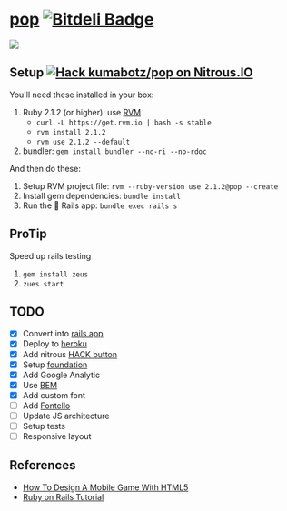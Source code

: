 # [pop](http://playpop.herokuapp.com/) [![Bitdeli Badge](https://d2weczhvl823v0.cloudfront.net/kumabotz/pop/trend.png)](https://bitdeli.com/free "Bitdeli Badge")

![](https://raw.github.com/kumabotz/pop/master/app/assets/images/yo.png)

## Setup [![Hack kumabotz/pop on Nitrous.IO](https://d3o0mnbgv6k92a.cloudfront.net/assets/hack-s-v1-7475db0cf93fe5d1e29420c928ebc614.png)](https://www.nitrous.io/hack_button?source=embed&runtime=rails&repo=kumabotz%2Fpop&file_to_open=README.md)

You'll need these installed in your box:

1. Ruby 2.1.2 (or higher): use [RVM](https://rvm.io/)
   - `curl -L https://get.rvm.io | bash -s stable`
   - `rvm install 2.1.2`
   - `rvm use 2.1.2 --default`
1. bundler: `gem install bundler --no-ri --no-rdoc`

And then do these:

1. Setup RVM project file: `rvm --ruby-version use 2.1.2@pop --create`
1. Install gem dependencies: `bundle install`
1. Run the :star2: Rails app: `bundle exec rails s`

## ProTip

Speed up rails testing

1. `gem install zeus`
1. `zues start`

## TODO
- [x] Convert into [rails app](http://playpop.herokuapp.com/)
- [x] Deploy to [heroku](http://playpop.herokuapp.com/)
- [x] Add nitrous [HACK button](https://www.nitrous.io/hack_button?source=embed&runtime=rails&repo=kumabotz%2Fpop&file_to_open=README.md)
- [x] Setup [foundation](http://foundation.zurb.com/)
- [x] Add Google Analytic
- [x] Use [BEM](http://bem.info/)
- [x] Add custom font
- [ ] Add [Fontello](http://fontello.com/)
- [ ] Update JS architecture
- [ ] Setup tests
- [ ] Responsive layout

## References
- [How To Design A Mobile Game With HTML5](http://mobile.smashingmagazine.com/2012/10/19/design-your-own-mobile-game/)
- [Ruby on Rails Tutorial](http://www.railstutorial.org/book)

